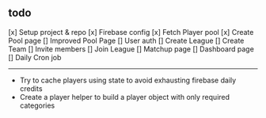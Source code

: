 ## todo

[x] Setup project & repo
[x] Firebase config
[x] Fetch Player pool
[x] Create Pool page
[] Improved Pool Page
[] User auth
[] Create League
[] Create Team
[] Invite members
[] Join League
[] Matchup page
[] Dashboard page
[] Daily Cron job

---

- Try to cache players using state to avoid exhausting firebase daily credits
- Create a player helper to build a player object with only required categories